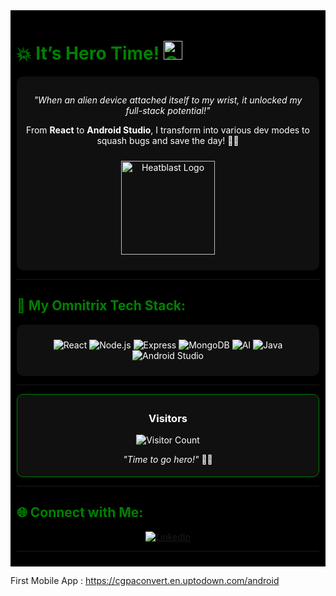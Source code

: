 <div style="background-color:black;color:green;padding:10px;">

# 💥 **It’s Hero Time!** <img src="https://play-lh.googleusercontent.com/muwussmDegC4eLwdN-pc1VeaBEbIsKkDflXaml1HzgvWFpRZhIE2x6XGe-Si4f1Krg" alt="Omnitrix Icon" width="30" />

<div align="center" style="background-color: #101010; color: white; padding: 15px; border-radius: 10px;">

*"When an alien device attached itself to my wrist, it unlocked my full-stack potential!"*

From **React** to **Android Studio**, I transform into various dev modes to squash bugs and save the day! 🦸‍♂️

<img src="https://media1.tenor.com/m/CfgU30sl8SoAAAAd/heatblast.gif" alt="Heatblast Logo" width="150" style="margin: 10px;" />

</div>

---

## 🔧 **My Omnitrix Tech Stack**:

<div align="center" style="background-color: #101010; color: white; padding: 10px; border-radius: 10px;">

![React](https://img.shields.io/badge/React-61DAFB?style=flat&logo=react&logoColor=black&color=00b140) 
![Node.js](https://img.shields.io/badge/Node.js-339933?style=flat&logo=node.js&logoColor=white&color=00b140) 
![Express](https://img.shields.io/badge/Express-000000?style=flat&logo=express&logoColor=white&color=00b140)
![MongoDB](https://img.shields.io/badge/MongoDB-47A248?style=flat&logo=mongodb&logoColor=white&color=00b140) 
![AI](https://img.shields.io/badge/AI-Blue?style=flat&logo=ai&logoColor=white&color=00b140)
![Java](https://img.shields.io/badge/Java-007396?style=flat&logo=java&logoColor=white&color=00b140)
![Android Studio](https://img.shields.io/badge/Android%20Studio-3DDC84?style=flat&logo=android&logoColor=white&color=00b140)

</div>

---

<div align="center" style="background-color: #101010; color: white; padding: 5px; border-radius: 10px; border:1px solid green;">

### **Visitors**  
![Visitor Count](https://profile-counter.glitch.me/YourGitHubUsername/count.svg)

*"Time to go hero!"* 🦸‍♂️  

</div>

---

## 🌐 **Connect with Me**:
<div align="center">

[![LinkedIn](https://img.shields.io/badge/LinkedIn-0077B5?style=flat&logo=linkedin&logoColor=white&color=00b140)](https://www.linkedin.com/in/skksharif) 

</div>

---

</div>

First Mobile App : https://cgpaconvert.en.uptodown.com/android
